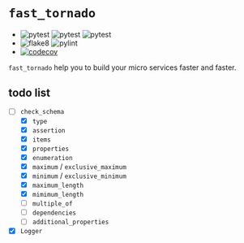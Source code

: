 # `fast_tornado`

- ![pytest](https://github.com/zqmillet/fast_tornado/workflows/pytest%20on%20ubuntu/badge.svg)
  ![pytest](https://github.com/zqmillet/fast_tornado/workflows/pytest%20on%20macos/badge.svg)
  ![pytest](https://github.com/zqmillet/fast_tornado/workflows/pytest%20on%20windows/badge.svg)
- ![flake8](https://github.com/zqmillet/fast_tornado/workflows/flake8/badge.svg)
  ![pylint](https://github.com/zqmillet/fast_tornado/workflows/pylint/badge.svg)
- [![codecov](https://codecov.io/gh/zqmillet/fast_tornado/branch/master/graph/badge.svg)](https://codecov.io/gh/zqmillet/fast_tornado)

`fast_tornado` help you to build your micro services faster and faster.

## todo list

- [ ] `check_schema`
    - [x] `type`
    - [x] `assertion`
    - [x] `items`
    - [x] `properties`
    - [x] `enumeration`
    - [x] `maximum` / `exclusive_maximum`
    - [x] `minimum` / `exclusive_minimum`
    - [x] `maximum_length`
    - [x] `mimimum_length`
    - [ ] `multiple_of`
    - [ ] `dependencies`
    - [ ] `additional_properties`
- [x] `Logger`
